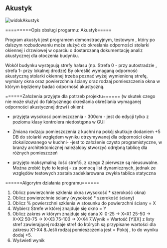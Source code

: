 ## Akustyk

![widokAkustyk](https://user-images.githubusercontent.com/63725366/79580495-591bd700-80c9-11ea-92b6-7206a6047fe8.JPG)

=========Opis obsługi progarmu: Akustyk=====

Program akustyk jest programem demonstracyjnym, testowym , który po dalszym rozbudowaniu 
może służyć do określania odporności stolarki okiennej i drzwiowej w oparciu  o dostarczaną dokumentację
 analiz akustycznej dla otoczenia budynku.

Wokół budynku występują strefy hałasu (np. Strefa 0 - przy autostradzie , strefa 1- przy lokalnej drodze)
By określić wymaganą odporność akustyczną stolarki okiennej trzeba poznać wyżej wymienioną strefę, 
wymiary okna oraz powierzchnia ściany oraz rodzaj pomieszczenia okna w którym będziemy badać odporność akustyczną.

======Założenia przyjęte dla potrzeb projektu======
(w skutek czego nie może służyć do faktycznego określania określania wymaganej odporności akustycznej drzwi i okien):

- przyjęta wysokosć pomieszczenia - 300cm - jest do edycji tylko z poziomu klasy kontrolera niedostępna w GUI

- Zmiana rodzaju pomieszczenia z kuchni na pokój skutkuje 
dodaniem +5 DB do stolarki względem wyniku otrzymywanej dla odporności okna zlokalizowanego w kuchni- 
-jest to założenie czysto programistyczne, w branży architektonicznej należałoby stworzyć odrębną tablicę dla różnych pomieszczeń

- przyjęto maksymalną ilość stref:5, z czego 2 pierwsze są nieusuwalne. Można zrobić było to lepiej - za pomocą list dynamicznych,
 jednak ze względów testowych została zadeklarowana zwykła tablica statyczna

======Algorytm działania programu======
1. Oblicz powierzchnie szklenia okna (wysokość * szerokość okna)
2. Oblicz powierzchnie ściany (wysokość * szerokość ściany)
3. Oblicz % powierzchni szklenia w stosunku do powierzchni ściany = X
5. Wybierz Strefe w której znajduje się okno = Y
6. Oblicz zakres w którym znajduje się dana X:
	0-25 -> X=X1
	25-50 -> X=X2
	50-75 -> X=X3
	75-100 -> X=X4
7.Wynik = Wartość [Y][X] z listy stref zawierającej rodzaje stref do których są przypisane wartości dla zakresu X1-X4
8.Jeśli rodzaj pomieszczenia jest = Pokój , to do wyniku dodaj +5.
9. Wyświetl wynik
